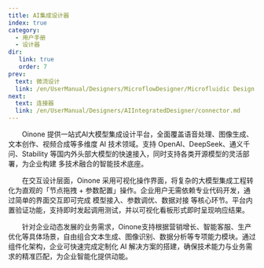 ```yaml
---
title: AI集成设计器
index: true
category:
  - 用户手册
  - 设计器
dir:
   link: true
   order: 7
prev:
  text: 微流设计
  link: /en/UserManual/Designers/MicroflowDesigner/Microfluidic Design.md
next:
  text: 连接器
  link: /en/UserManual/Designers/AIIntegratedDesigner/connector.md
---
```


&emsp;&emsp;Oinone 提供一站式AI大模型集成设计平台，全面覆盖语音处理、图像生成、文本创作、视频合成等多维度 AI 技术领域。支持 OpenAI、DeepSeek、通义千问、Stability 等国内外头部大模型的快速接入，同时支持各类开源模型的灵活部署，为企业构建 多技术融合的智能技术底座。

&emsp;&emsp;在交互设计层面，Oinone 采用可视化操作界面，将复杂的大模型集成工程转化为直观的「节点拖拽 + 参数配置」操作。企业用户无需依赖专业代码开发，通过简单的界面交互即可完成 模型接入、参数调优、数据对接 等核心环节。平台内置验证功能，支持即时发起调用测试，并以可视化看板形式即时呈现响应结果。

&emsp;&emsp;针对企业动态发展的业务需求，Oinone支持根据营销增长、智能客服、生产优化等具体场景，自由组合文本生成、图像识别、数据分析等专项能力模块。通过组件化架构，企业可快速完成定制化 AI 解决方案的搭建，确保技术能力与业务需求的精准匹配，为企业智能化提供动能。

